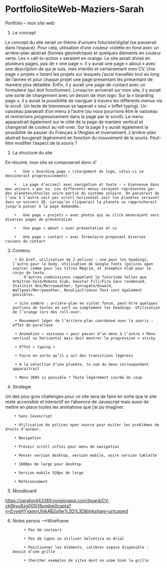 # PortfolioSiteWeb-Maziers-Sarah

Portfolio – mon site web


1) Le concept

Le concept du site serait un thème d’univers futuriste/digital (se passerait dans l’espace).
Pour cela, utilisation d’une couleur violette en fond avec un arrière-plan abstrait (formes géométrique) et quelques éléments en couleur verte. Les « call-to-action » seraient en orange.
Le site serait divisé en plusieurs pages, pas de « one page ». Il y aurait une page « about » avec une description de qui je suis, mes intérêts et certainement mon CV. Une page « projets » listant les projets sur lesquels j’aurai travaillés tout au long de l’année et pour chaque projet une page présentant les présentant de manière plus détaillée. Enfin, il y aurait une page de contact avec un formulaire (qui doit fonctionner).
Lorsqu’on arriverait sur mon site, il y aurait une sorte de chargement avec un dessin de mon logo. Sur la « boarding page », il y aurait la possibilité de naviguer à travers les différents menus via le scroll. Un texte de bienvenue se taperait « seul » (effet typing). Un vaisseau passerait d’un menu à l’autre (ou nous pourrions être le vaisseau et rentrerions progressivement dans la page par le scroll). Le menu apparaitrait également sur le côté de la page de manière vertical et changerait de couleur au roll-over. Sur la page il y aurait également la possibilité de passer du Français à l’Anglais et inversement. L’arrière-plan abstrait bougerait légèrement en fonction du mouvement de la souris. Peut-être modifier l’aspect de la souris ? 


2) La structure du site

En résumé, mon site se composerait donc d’

		•	Une « boarding page » (chargement de logo, celui-ci se dessinerait progressivement)

		•	La page d’accueil avec navigation et texte : « bienvenue dans mon univers » par ex. Les différents menus seraient représentés par des planètes/étoiles voire partie du système solaire. On passerait de l’une à l’autre soit par scroll horizontal soit les planètes seraient dans un univers 3D. Lorsqu’on cliquerait la planete se rapprocherait jusqu’à passer à la page demandée.

		•	Une page « projets » avec photos qui au click mèneraient vers diverses pages de présentation

		•	Une page « about » avec présentation et cv

		•	Une page « contact » avec formulaire proposant diverses raisons de contact


3) Contenu

		• En bref, utilisation de 2 polices : une pour les headings, l’autre pour le body. Utilisation de Google fonts (polices open source) comme pour les titres Megrim, et Josephin Slab pour le corps de texte.
			D’autres combinaisons rappelant le futurisme telles que Orbitron bold/Roboto Slab, Geostar Fill/Fira Sans condensed, Stalinist One/Merryweather, Syncopate/Oswald, Wallpoet/Merryweather, Revalia/Crimson Text sont également possibles.

		• Site sombre : arrière-plan en violet foncé, peut-être quelques portions de textes en vert ou simplement les headings. Utilisation de l’orange lors des roll-over.

		• Mouvement léger de l’arrière-plan coordonné avec la souris : effet de parallaxe

		• Animation « vaisseau » pour passer d’un menu à l’autre + Menu vertical ou horizontal mais doit montrer la progression + sticky

		• Effet « typing »

		• Faire en sorte qu’il y ait des transitions légèress

		• A la sélection d’une planète, le nom du menu correspondant apparaitrait

		• Menu 360% si possible ? Texte légèrement courbé du coup


4) Stratégie

Un des plus gros challenges pour ce site sera de faire en sorte que le site reste accessible et interactif en l’absence de Javascript       mais aussi de mettre en place toutes les animations que j’ai pu imaginer.

		• Sans Javascript

		• Utilisation de polices open source pour éviter les problèmes de droits d’auteur.

		• Navigation

		• Prévoir scroll infini pour menu de navigation

		• Penser version desktop, version mobile, voire version tablette

		• 1600px de large pour desktop

		• Version mobile 320px de large

		• Référencement


5) Moodboard

https://sarahm443369.invisionapp.com/board/CV-ck6byu8zg000i18umbw0capta?v=EyyeHYyaimrUhikAB2oIlw%3D%3D&linkshare=urlcopied


6) Notes persos -->Wireframe

			• Pas de couleurs

			• Pas de typos ou utiliser helvetica ou Arial

			• Positionner les éléments, calibrer espace disponible : besoin d’une grille

			• Chercher exemples de sites dont on aime bien la grille



